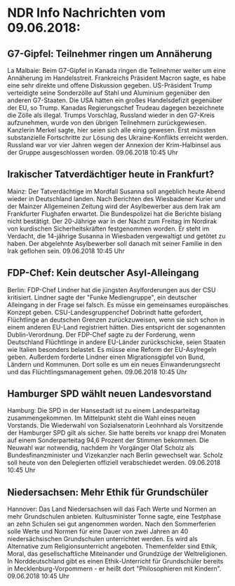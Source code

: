 # NDR Info Nachrichten vom 09.06.2018:


## G7-Gipfel: Teilnehmer ringen um Annäherung
La Malbaie: Beim G7-Gipfel in Kanada ringen die Teilnehmer weiter um eine Annäherung im Handelsstreit. Frankreichs Präsident Macron sagte, es habe eine sehr direkte und offene Diskussion gegeben. US-Präsident Trump verteidigte seine Sonderzölle auf Stahl und Aluminium gegenüber den anderen G7-Staaten. Die USA hätten ein großes Handelsdefizit gegenüber der EU, so Trump. Kanadas Regierungschef Trudeau dagegen bezeichnete die Zölle als illegal. Trumps Vorschlag, Russland wieder in den G7-Kreis aufzunehmen, wurde von den übrigen Teilnehmern zurückgewiesen. Kanzlerin Merkel sagte, hier seien sich alle einig gewesen. Erst müssten substanzielle Fortschritte zur Lösung des Ukraine-Konflikts erreicht werden. Russland war vor vier Jahren wegen der Annexion der Krim-Halbinsel aus der Gruppe ausgeschlossen worden. 09.06.2018 10:45 Uhr 

## Irakischer Tatverdächtiger heute in Frankfurt?
Mainz:	Der Tatverdächtige im Mordfall Susanna soll angeblich heute Abend wieder in Deutschland landen. Nach Berichten des Wiesbadener Kurier und der Mainzer Allgemeinen Zeitung wird der Asylbewerber aus dem Irak am Frankfurter Flughafen erwartet. Die Bundespolizei hat die Berichte bislang nicht bestätigt. Der 20-Jährige war in der Nacht zum Freitag im Nordirak von kurdischen Sicherheitskräften festgenommen worden. Er steht im Verdacht, die 14-jährige Susanna in Wiesbaden vergewaltigt und getötet zu haben. Der abgelehnte Asylbewerber soll danach mit seiner Familie in den Irak geflohen sein. 09.06.2018 10:45 Uhr 

## FDP-Chef: Kein deutscher Asyl-Alleingang
Berlin:	FDP-Chef Lindner hat die jüngsten Asylforderungen aus der CSU kritisiert. Lindner sagte der "Funke Mediengruppe", ein deutscher Alleingang in der Frage sei falsch. Es müsse ein gemeinsames europäisches Konzept geben. CSU-Landesgruppenchef Dobrindt hatte gefordert, Flüchtlinge an deutschen Grenzen zurückzuweisen, wenn sie sich schon in einem anderen EU-Land registriert hätten. Dies entspricht der sogenannten Dublin-Verordnung. Der FDP-Chef sagte zu der Forderung, wenn Deutschland Flüchtlinge in andere EU-Länder zurückschicke, seien Staaten wie Italien besonders belastet. Es müsse eine Reform der EU-Asylregeln geben. Außerdem forderte Lindner einen Migrationsgipfel von Bund, Ländern und Kommunen. Dort solle es um ein neues Einwanderungsrecht und das Flüchtlingsmanagement gehen. 09.06.2018 10:45 Uhr 

## Hamburger SPD wählt neuen Landesvorstand
Hamburg: Die SPD in der Hansestadt ist zu einem Landesparteitag zusammengekommen. Im Mittelpunkt steht die Wahl eines neuen Vorstands. Die Wiederwahl von Sozialsenatorin Leohnhard als Vorsitzende der Hamburger SPD gilt als sicher. Sie hatte bereits vor knapp drei Monaten auf einem Sonderparteitag 94,6 Prozent der Stimmen bekommen. Die Neuwahl war notwendig, nachdem ihr Vorgänger Olaf Scholz als Bundesfinanzminister und Vizekanzler nach Berlin gewechselt war. Scholz soll heute von den Delegierten offiziell verabschiedet werden. 09.06.2018 10:45 Uhr 

## Niedersachsen: Mehr Ethik für Grundschüler
Hannover:	Das Land Niedersachsen will das Fach Werte und Normen an mehr Grundschulen anbieten. Kultusminister Tonne sagte, eine Testphase an zehn Schulen sei gut angenommen worden. Nach den Sommerferien solle Werte und Normen für eine Dauer von zwei Jahren an 40 niedersächsischen Grundschulen unterrichtet werden. Es wird als Alternative zum Religionsunterricht angeboten. Themenfelder sind Ethik, Moral, das gesellschaftliche Miteinander und Grundzüge der Weltreligionen. In Norddeutschland gibt es einen Ethik-Unterricht für Grundschüler bereits in Mecklenburg-Vorpommern - er heißt dort "Philosophieren mit Kindern". 09.06.2018 10:45 Uhr 
